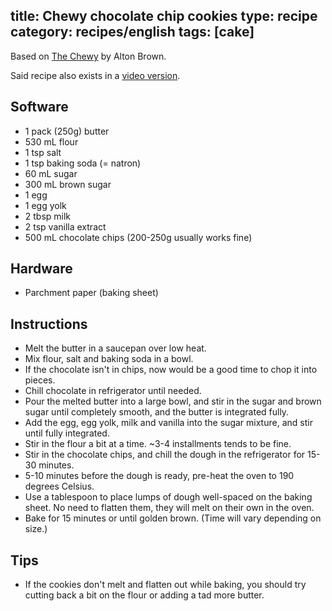title: Chewy chocolate chip cookies
type: recipe
category: recipes/english
tags: [cake]
---
Based on [The Chewy](http://www.foodnetwork.com/recipes/alton-brown/the-chewy-recipe/index.html) by Alton Brown.

Said recipe also exists in a [video version](http://www.youtube.com/watch?v=5MYuXRaW0B0&t=945).

Software
--------

* 1 pack (250g) butter
* 530 mL flour
* 1 tsp salt
* 1 tsp baking soda (= natron)
* 60 mL sugar
* 300 mL brown sugar
* 1 egg
* 1 egg yolk
* 2 tbsp milk
* 2 tsp vanilla extract
* 500 mL chocolate chips (200-250g usually works fine)

Hardware
--------
* Parchment paper (baking sheet)

Instructions
------------
* Melt the butter in a saucepan over low heat.
* Mix flour, salt and baking soda in a bowl.
* If the chocolate isn't in chips, now would be a good time to chop it into
  pieces.
* Chill chocolate in refrigerator until needed.
* Pour the melted butter into a large bowl, and stir in the sugar and brown
  sugar until completely smooth, and the butter is integrated fully.
* Add the egg, egg yolk, milk and vanilla into the sugar mixture, and stir until
  fully integrated.
* Stir in the flour a bit at a time. ~3-4 installments tends to be fine.
* Stir in the chocolate chips, and chill the dough in the refrigerator for 15-30
  minutes.
* 5-10 minutes before the dough is ready, pre-heat the oven to 190 degrees
  Celsius.
* Use a tablespoon to place lumps of dough well-spaced on the baking sheet.
  No need to flatten them, they will melt on their own in the oven.
* Bake for 15 minutes or until golden brown. (Time will vary depending on size.)

Tips
----
* If the cookies don't melt and flatten out while baking, you should try cutting
  back a bit on the flour or adding a tad more butter.
